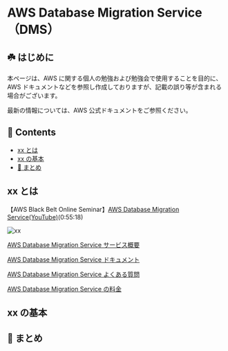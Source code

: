 # AWS Database Migration Service（DMS）<!-- omit in toc -->

## ☘️ はじめに<!-- omit in toc -->

本ページは、AWS に関する個人の勉強および勉強会で使用することを目的に、AWS ドキュメントなどを参照し作成しておりますが、記載の誤り等が含まれる場合がございます。

最新の情報については、AWS 公式ドキュメントをご参照ください。

## 👀 Contents<!-- omit in toc -->

<!-- Duration: 00:01:00 -->

- [xx とは](#xx-とは)
- [xx の基本](#xx-の基本)
- [📖 まとめ](#-まとめ)

## xx とは

【AWS Black Belt Online Seminar】[AWS Database Migration Service(YouTube)](https://www.youtube.com/watch?v=Od83ySfrzGc)(0:55:18)

![xx](/images/xx/)

[AWS Database Migration Service サービス概要](https://aws.amazon.com/jp/dms/)

[AWS Database Migration Service ドキュメント](https://docs.aws.amazon.com/ja_jp/dms/?id=docs_gateway)

[AWS Database Migration Service よくある質問](https://aws.amazon.com/jp/dms/faqs/)

[AWS Database Migration Service の料金](https://aws.amazon.com/jp/dms/pricing/)

## xx の基本

<!-- Duration: 0:01:30 -->

## 📖 まとめ